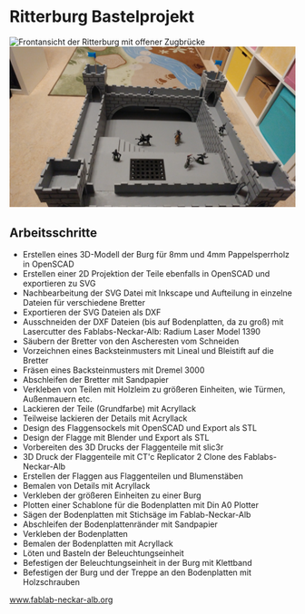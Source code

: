 # Ritterburg Bastelprojekt

![Frontansicht der Ritterburg mit offener Zugbrücke](https://github.com/conbart/ritterburg/raw/master/15-Ritterburg-Vorne-Zugbr%C3%BCcke-offen.jpg "Frontansicht der Ritterburg mit offener Zugbrücke")
![Rückansicht der Ritterburg](https://github.com/conbart/ritterburg/blob/master/17-Ritterburg-Hinten.jpg "Rückansicht der Ritterburg")

## Arbeitsschritte

- Erstellen eines 3D-Modell der Burg für 8mm und 4mm Pappelsperrholz in OpenSCAD
- Erstellen einer 2D Projektion der Teile ebenfalls in OpenSCAD und exportieren zu SVG
- Nachbearbeitung der SVG Datei mit Inkscape und Aufteilung in einzelne Dateien für verschiedene Bretter
- Exportieren der SVG Dateien als DXF
- Ausschneiden der DXF Dateien (bis auf Bodenplatten, da zu groß) mit Lasercutter des Fablabs-Neckar-Alb: Radium Laser Model 1390
- Säubern der Bretter von den Ascheresten vom Schneiden
- Vorzeichnen eines Backsteinmusters mit Lineal und Bleistift auf die Bretter
- Fräsen eines Backsteinmusters mit Dremel 3000
- Abschleifen der Bretter mit Sandpapier
- Verkleben von Teilen mit Holzleim zu größeren Einheiten, wie Türmen, Außenmauern etc.
- Lackieren der Teile (Grundfarbe) mit Acryllack
- Teilweise lackieren der Details mit Acryllack
- Design des Flaggensockels mit OpenSCAD und Export als STL
- Design der Flagge mit Blender und Export als STL
- Vorbereiten des 3D Drucks der Flaggenteile mit slic3r
- 3D Druck der Flaggenteile mit CT'c Replicator 2 Clone des Fablabs-Neckar-Alb
- Erstellen der Flaggen aus Flaggenteilen und Blumenstäben
- Bemalen von Details mit Acryllack
- Verkleben der größeren Einheiten zu einer Burg
- Plotten einer Schablone für die Bodenplatten mit Din A0 Plotter
- Sägen der Bodenplatten mit Stichsäge im Fablab-Neckar-Alb
- Abschleifen der Bodenplattenränder mit Sandpapier
- Verkleben der Bodenplatten
- Bemalen der Bodenplatten mit Acryllack
- Löten und Basteln der Beleuchtungseinheit
- Befestigen der Beleuchtungseinheit in der Burg mit Klettband
- Befestigen der Burg und der Treppe an den Bodenplatten mit Holzschrauben

www.fablab-neckar-alb.org
